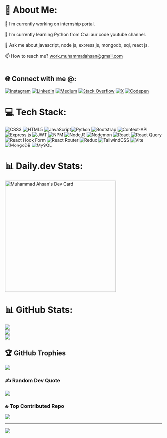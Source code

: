 # 💫 About Me:
🔭 I’m currently working on internship portal.<br><br>🌱 I’m currently learning Python from Chai aur code youtube channel.<br><br>💬 Ask me about javascript, node js, express js, mongodb, sql, react js.<br><br>📫 How to reach me?  work.muhammadahsan@gmail.com<br><br>


## 🌐 Connect with me @:
[![Instagram](https://img.shields.io/badge/Instagram-%23E4405F.svg?logo=Instagram&logoColor=white)](https://instagram.com/ahsanmirza031) [![LinkedIn](https://img.shields.io/badge/LinkedIn-%230077B5.svg?logo=linkedin&logoColor=white)](https://linkedin.com/in/muhammadahsanramzan) [![Medium](https://img.shields.io/badge/Medium-12100E?logo=medium&logoColor=white)](https://medium.com/@@muhammdahsan) [![Stack Overflow](https://img.shields.io/badge/-Stackoverflow-FE7A16?logo=stack-overflow&logoColor=white)](https://stackoverflow.com/users/26418955) [![X](https://img.shields.io/badge/X-black.svg?logo=X&logoColor=white)](https://x.com/ahsanmirza030) [![Codepen](https://img.shields.io/badge/Codepen-000000?style=for-the-badge&logo=codepen&logoColor=white)](https://codepen.io/muhammdahsan) 

# 💻 Tech Stack:
![CSS3](https://img.shields.io/badge/css3-%231572B6.svg?style=for-the-badge&logo=css3&logoColor=white) ![HTML5](https://img.shields.io/badge/html5-%23E34F26.svg?style=for-the-badge&logo=html5&logoColor=white) ![JavaScript](https://img.shields.io/badge/javascript-%23323330.svg?style=for-the-badge&logo=javascript&logoColor=%23F7DF1E)![Python](https://img.shields.io/badge/python-3670A0?style=for-the-badge&logo=python&logoColor=ffdd54) ![Bootstrap](https://img.shields.io/badge/bootstrap-%238511FA.svg?style=for-the-badge&logo=bootstrap&logoColor=white) ![Context-API](https://img.shields.io/badge/Context--Api-000000?style=for-the-badge&logo=react) ![Express.js](https://img.shields.io/badge/express.js-%23404d59.svg?style=for-the-badge&logo=express&logoColor=%2361DAFB) ![JWT](https://img.shields.io/badge/JWT-black?style=for-the-badge&logo=JSON%20web%20tokens) ![NPM](https://img.shields.io/badge/NPM-%23CB3837.svg?style=for-the-badge&logo=npm&logoColor=white) ![NodeJS](https://img.shields.io/badge/node.js-6DA55F?style=for-the-badge&logo=node.js&logoColor=white) ![Nodemon](https://img.shields.io/badge/NODEMON-%23323330.svg?style=for-the-badge&logo=nodemon&logoColor=%BBDEAD) ![React](https://img.shields.io/badge/react-%2320232a.svg?style=for-the-badge&logo=react&logoColor=%2361DAFB) ![React Query](https://img.shields.io/badge/-React%20Query-FF4154?style=for-the-badge&logo=react%20query&logoColor=white) ![React Hook Form](https://img.shields.io/badge/React%20Hook%20Form-%23EC5990.svg?style=for-the-badge&logo=reacthookform&logoColor=white) ![React Router](https://img.shields.io/badge/React_Router-CA4245?style=for-the-badge&logo=react-router&logoColor=white) ![Redux](https://img.shields.io/badge/redux-%23593d88.svg?style=for-the-badge&logo=redux&logoColor=white) ![TailwindCSS](https://img.shields.io/badge/tailwindcss-%2338B2AC.svg?style=for-the-badge&logo=tailwind-css&logoColor=white) ![Vite](https://img.shields.io/badge/vite-%23646CFF.svg?style=for-the-badge&logo=vite&logoColor=white) ![MongoDB](https://img.shields.io/badge/MongoDB-%234ea94b.svg?style=for-the-badge&logo=mongodb&logoColor=white) ![MySQL](https://img.shields.io/badge/mysql-4479A1.svg?style=for-the-badge&logo=mysql&logoColor=white)
# 📊 Daily.dev Stats:
<a href="https://app.daily.dev/muhammadahsanmirza"><img src="https://api.daily.dev/devcards/v2/hl2Lw4tWjUHx4KfLmYQXK.png?type=default&r=693" width="356" alt="Muhammad Ahsan's Dev Card"/></a>
# 📊 GitHub Stats:
![](https://github-readme-stats.vercel.app/api?username=muhammadahsanmirza&theme=tokyonight&hide_border=false&include_all_commits=true&count_private=true)<br/>
![](https://github-readme-streak-stats.herokuapp.com/?user=muhammadahsanmirza&theme=tokyonight&hide_border=false)<br/>
![](https://github-readme-stats.vercel.app/api/top-langs/?username=muhammadahsanmirza&theme=tokyonight&hide_border=false&include_all_commits=true&count_private=true&layout=compact)

## 🏆 GitHub Trophies
![](https://github-profile-trophy.vercel.app/?username=muhammadahsanmirza&theme=tokyonight&no-frame=false&no-bg=false&margin-w=4)

### ✍️ Random Dev Quote
![](https://quotes-github-readme.vercel.app/api?type=vetical&theme=tokyonight)

### 🔝 Top Contributed Repo
![](https://github-contributor-stats.vercel.app/api?username=muhammadahsanmirza&limit=5&theme=tokyonight&combine_all_yearly_contributions=true)

---
[![](https://visitcount.itsvg.in/api?id=muhammadahsanmirza&icon=0&color=12)](https://visitcount.itsvg.in)

<!-- Proudly created with GPRM ( https://gprm.itsvg.in ) -->
